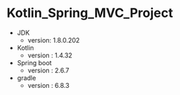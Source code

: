 # Kotlin_Spring_MVC_Project

- JDK 
  - version: 1.8.0.202
- Kotlin
  - version : 1.4.32
- Spring boot
  - version : 2.6.7
- gradle
  - version : 6.8.3
